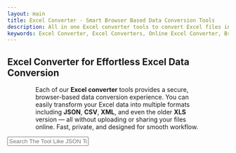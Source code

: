 ```yaml
---
layout: main
title: Excel Converter - Smart Browser Based Data Conversion Tools
description: All in one Excel converter tools to convert Excel files into JSON, CSV, PDF, XML, and SQL formats directly in your browser.
keywords: Excel Converter, Excel Converters, Online Excel Converter, Browser Based Excel Converter, Excel to JSON, Excel to CSV, Excel to PDF, Excel to XML, Excel to SQL, Convert Excel Online, Excel Formatter, Excel Data Conversion, Offline Excel Converter, Export Excel, Data Conversion Tool, Paste Excel and Convert
---
```



<section style="width: 100%;">
    <h1>Excel Converter for Effortless Excel Data Conversion</h1>
    <p style="margin-left: 4rem; margin-right: 4rem;">Each of our <strong>Excel converter</strong> tools provides a secure, browser-based data conversion experience. 
You can easily transform your Excel data into multiple formats including <strong>JSON</strong>, <strong>CSV</strong>, <strong>XML</strong>, and even the older <strong>XLS</strong> version — 
all without uploading or sharing your files online. Fast, private, and designed for smooth workflow.</p>
 <div class="search-container">
   <i class="fas fa-search search-icon"></i>
   <input type="text" class="search-bar" id="searchInput" placeholder="Search The Tool Like JSON To Excel ....">
 </div>

  
<div class="container">
<div class="tool-grid" id="toolsGrid">
</div>
</div>

</section> 
<script src="/assets/js/excel-tools.js"></script>

